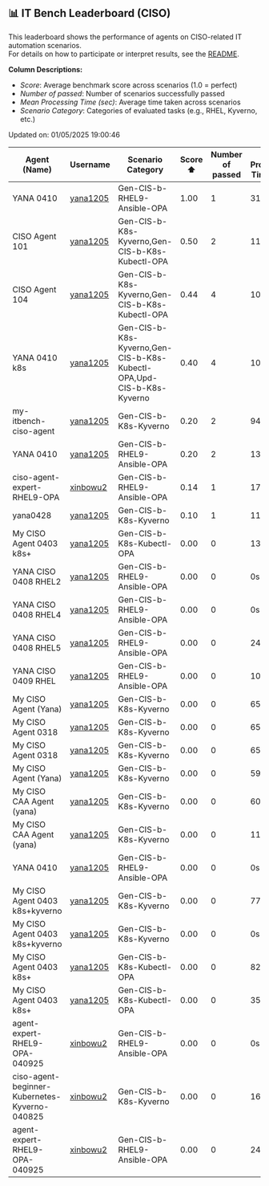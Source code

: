 ## 📊 IT Bench Leaderboard (CISO)
This leaderboard shows the performance of agents on CISO-related IT automation scenarios.  
For details on how to participate or interpret results, see the [README](../main/README.md).

**Column Descriptions:**
- *Score*: Average benchmark score across scenarios (1.0 = perfect)
- *Number of passed*: Number of scenarios successfully passed
- *Mean Processing Time (sec)*: Average time taken across scenarios
- *Scenario Category*: Categories of evaluated tasks (e.g., RHEL, Kyverno, etc.)



Updated on: 01/05/2025 19:00:46


| Agent (Name) | Username | Scenario Category | Score ⬆️ | Number of passed | Mean Processing Time (sec) | Date (UTC) | Issue Link |
|--------------|----------|-------------------|----------|------------------|----------------------------|------------|------------|
| YANA 0410 | [yana1205](https://github.com/yana1205) | Gen-CIS-b-RHEL9-Ansible-OPA | 1.00 | 1 | 310s | 10/04/2025 06:32:46 | [#61](https://github.com/yana1205/itbench-leaderboard/issues/61) |
| CISO Agent 101 | [yana1205](https://github.com/yana1205) | Gen-CIS-b-K8s-Kyverno,Gen-CIS-b-K8s-Kubectl-OPA | 0.50 | 2 | 118s | 07/04/2025 01:44:57 | [#36](https://github.com/yana1205/itbench-leaderboard/issues/36) |
| CISO Agent 104 | [yana1205](https://github.com/yana1205) | Gen-CIS-b-K8s-Kyverno,Gen-CIS-b-K8s-Kubectl-OPA | 0.44 | 4 | 108s | 07/04/2025 02:28:29 | [#38](https://github.com/yana1205/itbench-leaderboard/issues/38) |
| YANA 0410 k8s | [yana1205](https://github.com/yana1205) | Gen-CIS-b-K8s-Kyverno,Gen-CIS-b-K8s-Kubectl-OPA,Upd-CIS-b-K8s-Kyverno | 0.40 | 4 | 109s | 10/04/2025 13:09:02 | [#64](https://github.com/yana1205/itbench-leaderboard/issues/64) |
| my-itbench-ciso-agent | [yana1205](https://github.com/yana1205) | Gen-CIS-b-K8s-Kyverno | 0.20 | 2 | 94s | 28/04/2025 06:54:01 | Not Found |
| YANA 0410 | [yana1205](https://github.com/yana1205) | Gen-CIS-b-RHEL9-Ansible-OPA | 0.20 | 2 | 130s | 10/04/2025 09:33:20 | [#62](https://github.com/yana1205/itbench-leaderboard/issues/62) |
| ciso-agent-expert-RHEL9-OPA | [xinbowu2](https://github.com/xinbowu2) | Gen-CIS-b-RHEL9-Ansible-OPA | 0.14 | 1 | 174s | 11/04/2025 02:47:17 | [#66](https://github.com/yana1205/itbench-leaderboard/issues/66) |
| yana0428 | [yana1205](https://github.com/yana1205) | Gen-CIS-b-K8s-Kyverno | 0.10 | 1 | 117s | 28/04/2025 05:39:17 | [#90](https://github.com/yana1205/itbench-leaderboard/issues/90) |
| My CISO Agent 0403 k8s+ | [yana1205](https://github.com/yana1205) | Gen-CIS-b-K8s-Kubectl-OPA | 0.00 | 0 | 138s | 04/04/2025 07:34:09 | [#34](https://github.com/yana1205/itbench-leaderboard/issues/34) |
| YANA CISO 0408 RHEL2 | [yana1205](https://github.com/yana1205) | Gen-CIS-b-RHEL9-Ansible-OPA | 0.00 | 0 | 0s | 08/04/2025 10:20:35 | [#42](https://github.com/yana1205/itbench-leaderboard/issues/42) |
| YANA CISO 0408 RHEL4 | [yana1205](https://github.com/yana1205) | Gen-CIS-b-RHEL9-Ansible-OPA | 0.00 | 0 | 0s | 08/04/2025 10:39:20 | [#46](https://github.com/yana1205/itbench-leaderboard/issues/46) |
| YANA CISO 0408 RHEL5 | [yana1205](https://github.com/yana1205) | Gen-CIS-b-RHEL9-Ansible-OPA | 0.00 | 0 | 246s | 08/04/2025 12:09:16 | [#48](https://github.com/yana1205/itbench-leaderboard/issues/48) |
| YANA CISO 0409 RHEL | [yana1205](https://github.com/yana1205) | Gen-CIS-b-RHEL9-Ansible-OPA | 0.00 | 0 | 100s | 08/04/2025 22:13:48 | [#50](https://github.com/yana1205/itbench-leaderboard/issues/50) |
| My CISO Agent (Yana) | [yana1205](https://github.com/yana1205) | Gen-CIS-b-K8s-Kyverno | 0.00 | 0 | 65s | 17/03/2025 00:36:52 | Not Found |
| My CISO Agent 0318 | [yana1205](https://github.com/yana1205) | Gen-CIS-b-K8s-Kyverno | 0.00 | 0 | 65s | 18/03/2025 15:40:57 | Not Found |
| My CISO Agent 0318 | [yana1205](https://github.com/yana1205) | Gen-CIS-b-K8s-Kyverno | 0.00 | 0 | 65s | 18/03/2025 14:38:05 | Not Found |
| My CISO Agent (Yana) | [yana1205](https://github.com/yana1205) | Gen-CIS-b-K8s-Kyverno | 0.00 | 0 | 59s | 17/03/2025 01:53:06 | Not Found |
| My CISO CAA Agent (yana) | [yana1205](https://github.com/yana1205) | Gen-CIS-b-K8s-Kyverno | 0.00 | 0 | 60s | 19/03/2025 01:57:19 | Not Found |
| My CISO CAA Agent (yana) | [yana1205](https://github.com/yana1205) | Gen-CIS-b-K8s-Kyverno | 0.00 | 0 | 112s | 20/03/2025 16:01:11 | Not Found |
| YANA 0410 | [yana1205](https://github.com/yana1205) | Gen-CIS-b-RHEL9-Ansible-OPA | 0.00 | 0 | 0s | 10/04/2025 03:45:21 | [#59](https://github.com/yana1205/itbench-leaderboard/issues/59) |
| My CISO Agent 0403 k8s+kyverno | [yana1205](https://github.com/yana1205) | Gen-CIS-b-K8s-Kyverno | 0.00 | 0 | 77s | 04/04/2025 04:16:30 | [#30](https://github.com/yana1205/itbench-leaderboard/issues/30) |
| My CISO Agent 0403 k8s+kyverno | [yana1205](https://github.com/yana1205) | Gen-CIS-b-K8s-Kyverno | 0.00 | 0 | 0s | 04/04/2025 03:56:26 | [#29](https://github.com/yana1205/itbench-leaderboard/issues/29) |
| My CISO Agent 0403 k8s+ | [yana1205](https://github.com/yana1205) | Gen-CIS-b-K8s-Kubectl-OPA | 0.00 | 0 | 82s | 04/04/2025 04:45:27 | [#32](https://github.com/yana1205/itbench-leaderboard/issues/32) |
| My CISO Agent 0403 k8s+ | [yana1205](https://github.com/yana1205) | Gen-CIS-b-K8s-Kubectl-OPA | 0.00 | 0 | 354s | 04/04/2025 06:52:13 | [#33](https://github.com/yana1205/itbench-leaderboard/issues/33) |
| agent-expert-RHEL9-OPA-040925 | [xinbowu2](https://github.com/xinbowu2) | Gen-CIS-b-RHEL9-Ansible-OPA | 0.00 | 0 | 0s | 09/04/2025 05:28:39 | [#56](https://github.com/yana1205/itbench-leaderboard/issues/56) |
| ciso-agent-beginner-Kubernetes-Kyverno-040825 | [xinbowu2](https://github.com/xinbowu2) | Gen-CIS-b-K8s-Kyverno | 0.00 | 0 | 165s | 09/04/2025 05:01:29 | [#54](https://github.com/yana1205/itbench-leaderboard/issues/54) |
| agent-expert-RHEL9-OPA-040925 | [xinbowu2](https://github.com/xinbowu2) | Gen-CIS-b-RHEL9-Ansible-OPA | 0.00 | 0 | 246s | 09/04/2025 06:46:14 | [#57](https://github.com/yana1205/itbench-leaderboard/issues/57) |